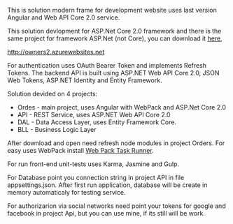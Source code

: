 This is solution modern frame for development website uses last version Angular and Web API Core 2.0 service.

This solution devlopment for ASP.Net Core 2.0 framework and there is the same project for framework ASP.Net (not Core), you can download it <a href="https://github.com/11BREATH11/ASP.NET_Web.API_Example">here</a>,

<a href="http://owners2.azurewebsites.net">http://owners2.azurewebsites.net</a>

For authentication uses OAuth Bearer Token and implements Refresh Tokens. 
The backend API is built using ASP.NET Web API Core 2.0, JSON Web Tokens, ASP.NET Identity and Entity Framework.

Solution devided on 4 projects:

- Ordes - main project, uses Angular with WebPack and ASP.Net Core 2.0
- API - REST Service, uses ASP.NET Web API Core 2.0
- DAL - Data Access Layer, uses Entity Framework Core.
- BLL - Business Logic Layer

After download and open need refresh node modules in project Orders. For easy uses WebPack install <a href="https://marketplace.visualstudio.com/items?itemName=MadsKristensen.WebPackTaskRunner">Web Pack Task Runner</a>. 

For run front-end unit-tests uses Karma, Jasmine and Gulp.

For Database point you connection string in project API in file appsettings.json. After first run application, database will be create in memory automaticaly for testing service.

For authorizarion via social networks need point your tokens for google and facebook in project Api, but you can use mine, if its still will be work.
